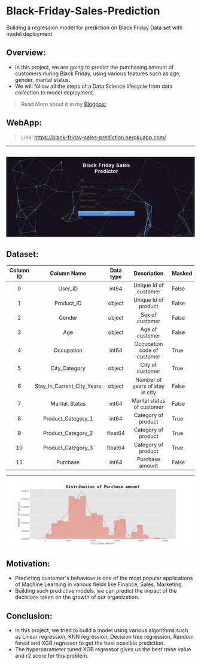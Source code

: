 # Black-Friday-Sales-Prediction
Building a regression model for prediction on Black Friday Data set with model deployment 



## Overview:
- In this project, we are going to predict the purchasing amount of customers during Black Friday, using various features such as age, gender, marital status.
- We will follow all the steps of a Data Science lifecycle from data collection to model deployment.

> Read More about it in my [Blogpost](https://medium.com/@adityamankar09/understanding-customers-behaviour-during-black-friday-2cc2d644d7a)

## WebApp: 
> Link: https://black-friday-sales-prediction.herokuapp.com/
----
![](Readme/WebApp.gif)
----

## Dataset:
| Column ID |         Column Name        | Data type |           Description           | Masked |
|:---------:|:--------------------------:|:---------:|:-------------------------------:|--------|
|     0     |           User_ID          |   int64   |      Unique Id of customer      | False  |
|     1     |         Product_ID         |   object  |       Unique Id of product      | False  |
|     2     |           Gender           |   object  |         Sex of customer         | False  |
|     3     |             Age            |   object  |         Age of customer         | False  |
|     4     |         Occupation         |   int64   |   Occupation code of customer   | True   |
|     5     |        City_Category       |   object  |         City of customer        | True   |
|     6     | Stay_In_Current_City_Years |   object  | Number of years of stay in city | False  |
|     7     |       Marital_Status       |   int64   |    Marital status of customer   | False  |
|     8     |     Product_Category_1     |   int64   |       Category of product       | True   |
|     9     |     Product_Category_2     |  float64  |       Category of product       | True   |
|     10    |     Product_Category_3     |  float64  |       Category of product       | True   |
|     11    |          Purchase          |   int64   |         Purchase amount         | False  |

----
![](Readme/plot.png)

## Motivation:
- Predicting customer's behaviour is one of the most popular applications of Machine Learning in various fields like Finance, Sales, Marketing.
- Building such predictive models, we can predict the impact of the decisions taken on the growth of our organization.

## Conclusion:
- In this project, we tried to build a model using various algorithms such as Linear regression, KNN regression, Decision tree regression, Random forest and XGB regressor to get the best possible prediction.
- The hyperparameter tuned XGB regressor gives us the best rmse value and r2 score for this problem.

